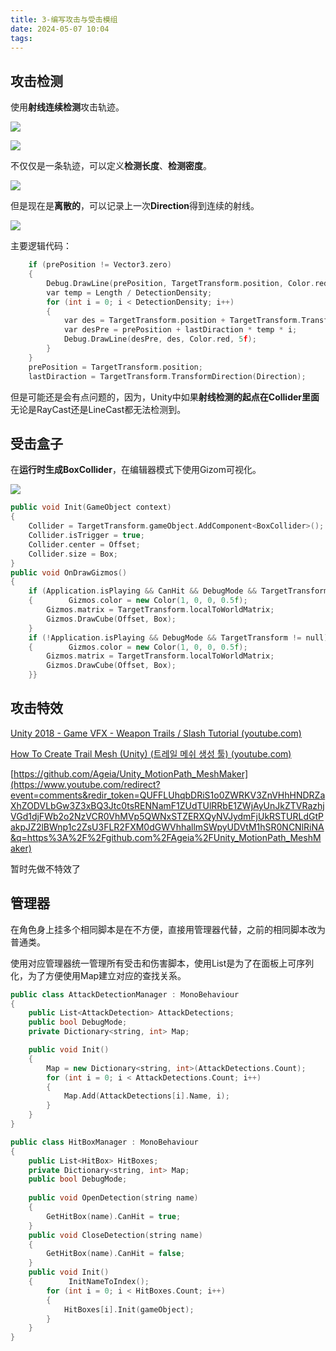 ```yaml
---
title: 3-编写攻击与受击模组
date: 2024-05-07 10:04
tags:
---
```

## 攻击检测

使用**射线连续检测**攻击轨迹。

![](images/posts/Pasted%20image%2020240507142849.png)

![](images/posts/Pasted%20image%2020240507142845.png)

不仅仅是一条轨迹，可以定义**检测长度**、**检测密度**。

![](images/posts/Pasted%20image%2020240507161643.png)

但是现在是**离散的**，可以记录上一次**Direction**得到连续的射线。

![](images/posts/Pasted%20image%2020240507164424.png)

主要逻辑代码：

```cpp
    if (prePosition != Vector3.zero)  
    {            
	    Debug.DrawLine(prePosition, TargetTransform.position, Color.red, 5f);  
		var temp = Length / DetectionDensity;  
		for (int i = 0; i < DetectionDensity; i++)  
		{                
			var des = TargetTransform.position + TargetTransform.TransformDirection(Direction) * temp * i;  
			var desPre = prePosition + lastDiraction * temp * i;  
			Debug.DrawLine(desPre, des, Color.red, 5f);  
		}        
	}        
	prePosition = TargetTransform.position;  
	lastDiraction = TargetTransform.TransformDirection(Direction);  
```

但是可能还是会有点问题的，因为，Unity中如果**射线检测的起点在Collider里面**无论是RayCast还是LineCast都无法检测到。

## 受击盒子

在**运行时生成BoxCollider**，在编辑器模式下使用Gizom可视化。

![](images/posts/Pasted%20image%2020240509152004.png)

```cpp
public void Init(GameObject context)  
{  
    Collider = TargetTransform.gameObject.AddComponent<BoxCollider>();  
    Collider.isTrigger = true;  
    Collider.center = Offset;  
    Collider.size = Box;  
}
public void OnDrawGizmos()  
{  
    if (Application.isPlaying && CanHit && DebugMode && TargetTransform != null)  
    {        Gizmos.color = new Color(1, 0, 0, 0.5f);  
        Gizmos.matrix = TargetTransform.localToWorldMatrix;  
        Gizmos.DrawCube(Offset, Box);  
    }  
    if (!Application.isPlaying && DebugMode && TargetTransform != null)  
    {        Gizmos.color = new Color(1, 0, 0, 0.5f);  
        Gizmos.matrix = TargetTransform.localToWorldMatrix;  
        Gizmos.DrawCube(Offset, Box);  
    }}
```

## 攻击特效

[Unity 2018 - Game VFX - Weapon Trails / Slash Tutorial (youtube.com)](https://www.youtube.com/watch?v=c8hijUge7IY)

[How To Create Trail Mesh (Unity) (트레일 메쉬 생성 툴) (youtube.com)](https://www.youtube.com/watch?v=mRDcL3MDzXw)

[https://github.com/Ageia/Unity_MotionPath_MeshMaker](https://www.youtube.com/redirect?event=comments&redir_token=QUFFLUhqbDRiS1o0ZWRKV3ZnVHhHNDRZaXhZODVLbGw3Z3xBQ3Jtc0tsRENNamF1ZUdTUlRRbE1ZWjAyUnJkZTVRazhjVGd1djFWb2o2NzVCR0VhMVp5QWNxSTZERXQyNVJydmFjUkRSTURLdGtPakpJZ2lBWnp1c2ZsU3FLR2FXM0dGWVhhallmSWpyUDVtM1hSR0NCNlRiNA&q=https%3A%2F%2Fgithub.com%2FAgeia%2FUnity_MotionPath_MeshMaker)

暂时先做不特效了

## 管理器

在角色身上挂多个相同脚本是在不方便，直接用管理器代替，之前的相同脚本改为普通类。

使用对应管理器统一管理所有受击和伤害脚本，使用List是为了在面板上可序列化，为了方便使用Map建立对应的查找关系。

```cpp
public class AttackDetectionManager : MonoBehaviour  
{  
    public List<AttackDetection> AttackDetections;  
    public bool DebugMode;  
    private Dictionary<string, int> Map;

	public void Init()  
	{  
	    Map = new Dictionary<string, int>(AttackDetections.Count);  
	    for (int i = 0; i < AttackDetections.Count; i++)  
	    {        
		    Map.Add(AttackDetections[i].Name, i);  
	    }
	}
}

public class HitBoxManager : MonoBehaviour  
{  
    public List<HitBox> HitBoxes;  
    private Dictionary<string, int> Map;  
    public bool DebugMode;  
  
    public void OpenDetection(string name)  
    {        
	    GetHitBox(name).CanHit = true;  
    }  
    public void CloseDetection(string name)  
    {        
	    GetHitBox(name).CanHit = false;  
    }  
    public void Init()  
    {        InitNameToIndex();  
        for (int i = 0; i < HitBoxes.Count; i++)  
        {            
	        HitBoxes[i].Init(gameObject);  
        }    
    }
}
```